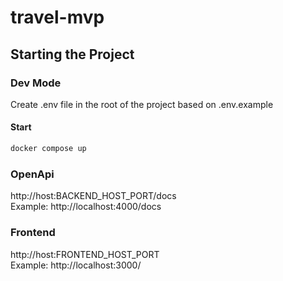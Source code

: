 # travel-mvp

## Starting the Project

### Dev Mode

Create .env file in the root of the project based on .env.example

#### Start

```bash
docker compose up
```

### OpenApi
http://host:BACKEND_HOST_PORT/docs \
Example: http://localhost:4000/docs

### Frontend
http://host:FRONTEND_HOST_PORT \
Example: http://localhost:3000/